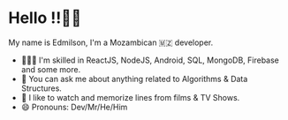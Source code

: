 # Hello !!👋👋 

My name is Edmilson, I'm a Mozambican 🇲🇿 developer.

- 👨🏾‍💻 I'm skilled in ReactJS, NodeJS, Android, SQL, MongoDB, Firebase and some more.
- 💬 You can ask me about anything related to Algorithms & Data Structures.
- 🎥 I like to watch and memorize lines from films & TV Shows.
- 😄 Pronouns: Dev/Mr/He/Him

<!--
- 🔭 I’m currently working on ...
- 🌱 I’m currently learning ...
- 👯 I’m looking to collaborate on ...
- 🤔 I’m looking for help with ...
- 📫 How to reach me: ...
- 😄 Pronouns: ...
- ⚡ Fun fact: ...
-->
